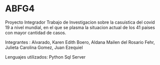 # ABFG4

Proyecto Integrador 
Trabajo de Investigacion sobre la casuistica del covid 19 a nivel mundial, en el que se plasma la situacion actual de los 41 paises con mayor cantidad de casos.

Integrantes : 
Alvarado, Karen  Edith
Boero, Aldana Mailen del Rosario
Fehr, Julieta Carolina 
Gomez, Juan Ezequiel


Lenguajes utilizados: 
Python
Sql Server
